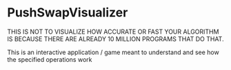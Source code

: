 # PushSwapVisualizer

THIS IS NOT TO VISUALIZE HOW ACCURATE OR FAST YOUR ALGORITHM IS BECAUSE THERE ARE ALREADY 10 MILLION PROGRAMS THAT DO THAT.

This is an interactive application / game meant to understand and see how the specified operations work 
